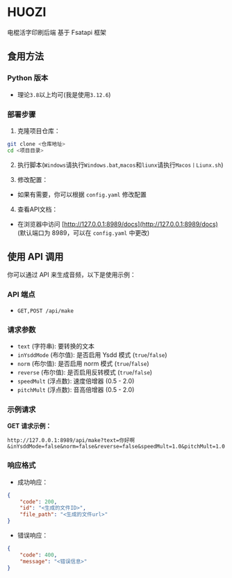 
# HUOZI
电棍活字印刷后端
基于 Fsatapi 框架
## 食用方法
### Python 版本
- 理论`3.8`以上均可(我是使用`3.12.6`)
### 部署步骤
1. 克隆项目仓库：
```bash
git clone <仓库地址>
cd <项目目录>
```
2. 执行脚本(`Windows`请执行`Windows.bat`,`macos`和`liunx`请执行`Macos丨Liunx.sh`)

3. 修改配置：
- 如果有需要，你可以根据 `config.yaml` 修改配置

4. 查看API文档：
- 在浏览器中访问 [http://127.0.0.1:8989/docs](http://127.0.0.1:8989/docs) (默认端口为 8989，可以在 `config.yaml` 中更改)

## 使用 API 调用
你可以通过 API 来生成音频，以下是使用示例：
### API 端点
- `GET,POST /api/make`

### 请求参数
- `text` (字符串): 要转换的文本
- `inYsddMode` (布尔值): 是否启用 Ysdd 模式 (`true`/`false`)
- `norm` (布尔值): 是否启用 norm 模式 (`true`/`false`)
- `reverse` (布尔值): 是否启用反转模式 (`true`/`false`)
- `speedMult` (浮点数): 速度倍增器 (0.5 - 2.0)
- `pitchMult` (浮点数): 音高倍增器 (0.5 - 2.0)
### 示例请求
**GET 请求示例：**
```
http://127.0.0.1:8989/api/make?text=你好啊&inYsddMode=false&norm=false&reverse=false&speedMult=1.0&pitchMult=1.0
```
### 响应格式
- 成功响应：
```json
{
    "code": 200,
    "id": "<生成的文件ID>",
    "file_path": "<生成的文件url>"
}
```
- 错误响应：
```json
{
    "code": 400,
    "message": "<错误信息>"
}
```